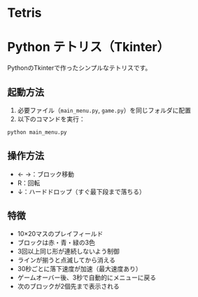 # Tetris

# Python テトリス（Tkinter）

PythonのTkinterで作ったシンプルなテトリスです。

## 起動方法

1. 必要ファイル（`main_menu.py`, `game.py`）を同じフォルダに配置
2. 以下のコマンドを実行：

```bash
python main_menu.py
```

## 操作方法

- ← →：ブロック移動  
- R：回転  
- ↓：ハードドロップ（すぐ最下段まで落ちる）

## 特徴

- 10×20マスのプレイフィールド
- ブロックは赤・青・緑の3色
- 3回以上同じ形が連続しないよう制御
- ラインが揃うと点滅してから消える
- 30秒ごとに落下速度が加速（最大速度あり）
- ゲームオーバー後、3秒で自動的にメニューに戻る
- 次のブロックが2個先まで表示される
